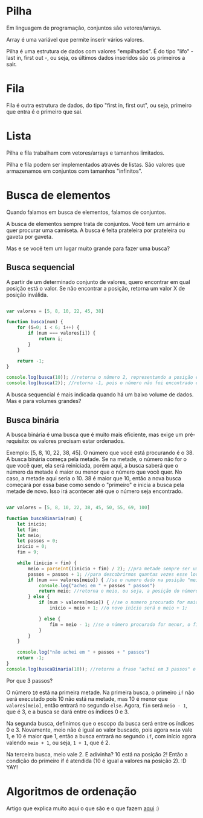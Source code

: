 # Pilha

Em linguagem de programação, conjuntos são vetores/arrays. 

Array é uma variável que permite inserir vários valores.

Pilha é uma estrutura de dados com valores "empilhados". É do tipo "lifo" - last in, first out -, ou seja, os últimos dados inseridos são os primeiros a sair.

# Fila

Fila é outra estrutura de dados, do tipo "first in, first out", ou seja, primeiro que entra é o primeiro que sai.

# Lista

Pilha e fila trabalham com vetores/arrays e tamanhos limitados.

Pilha e fila podem ser implementados através de listas. São valores que armazenamos em conjuntos com tamanhos "infinitos". 

# Busca de elementos

Quando falamos em busca de elementos, falamos de conjuntos.

A busca de elementos sempre trata de conjuntos. Você tem um armário e quer procurar uma camiseta. A busca é feita prateleira por prateleira ou gaveta por gaveta.

Mas e se você tem um lugar muito grande para fazer uma busca?

## Busca sequencial

A partir de um determinado conjunto de valores, quero encontrar em qual posição está o valor. Se não encontrar a posição, retorna um valor X de posição inválida.

```javascript

var valores = [5, 8, 10, 22, 45, 38]

function busca(num) {
    for (i=0; i < 6; i++) {
        if (num === valores[i]) {
            return i;
        }
    }

    return -1;
}

console.log(busca(10)); //retorna o número 2, representando a posição em que no número 10 está
console.log(busca(2)); //retorna -1, pois o número não foi encontrado em nenhuma posição
```

A busca sequencial é mais indicada quando há um baixo volume de dados. Mas e para volumes grandes?

## Busca binária

A busca binária é uma busca que é muito mais eficiente, mas exige um pré-requisito: os valores precisam estar ordenados.

Exemplo: [5, 8, 10, 22, 38, 45]. O número que você está procurando é o 38. A busca binária começa pela metade. Se na metade, o número não for o que você quer, ela será reiniciada, porém aqui, a busca saberá que o número da metade é maior ou menor que o número que você quer. No caso, a metade aqui seria o 10. 38 é maior que 10, então a nova busca começará por essa base como sendo o "primeiro" e inicia a busca pela metade de novo. Isso irá acontecer até que o número seja encontrado. 

```javascript

var valores = [5, 8, 10, 22, 38, 45, 50, 55, 69, 100]

function buscaBinaria(num) {
    let inicio;
    let fim;
    let meio;
    let passos = 0;
    inicio = 0;
    fim = 9;

    while (inicio < fim) {
        meio = parseInt((inicio + fim) / 2); //pra metade sempre ser um número inteiro
        passos = passos + 1; //para descobrirmos quantas vezes esse loop rodou para acharmos o valor
        if (num === valores[meio]) { //se o numero dado na posição "meio" do vetor valores for igual ao numero procurado
            console.log("achei em " + passos " passos")
            return meio; //retorna o meio, ou seja, a posição do número
        } else {
            if (num > valores[meio]) { //se o numero procurado for maior que o número dado na posição "meio" do vetor valores
                inicio = meio + 1; //o novo início será o meio + 1;

            } else {
                fim = meio - 1; //se o número procurado for menor, o fim que precisa mudar
            }
        }
    }

    console.log("não achei em " + passos + " passos")
    return -1;
}
console.log(buscaBinaria(10)); //retorna a frase "achei em 3 passos" e retorna o número 2, que corresponde à posição do número 10 na busca.
```

Por que 3 passos? 

O número `10` está na primeira metade. Na primeira busca, o primeiro `if` não será executado pois 10 não está na metade, mas 10 é menor que `valores[meio]`, então entrará no segundo `else`. Agora, `fim` será `meio - 1`, que é 3, e a busca se dará entre os índices 0 e 3. 

Na segunda busca, definimos que o escopo da busca será entre os índices 0 e 3. Novamente, meio não é igual ao valor buscado, pois agora `meio` vale 1, e 10 é maior que 1, então a busca entrará no segundo `if`, com início agora valendo `meio + 1`, ou seja, `1 + 1`, que é 2. 

Na terceira busca, meio vale 2. E adivinha? 10 está na posição 2! Então a condição do primeiro if é atendida (10 é igual a valores na posição 2). :D YAY!

# Algoritmos de ordenação

Artigo que explica muito aqui o que são e o que fazem [aqui](https://klauslaube.com.br/2019/05/10/algoritmos-de-ordenacao-parte-1.html) :) 